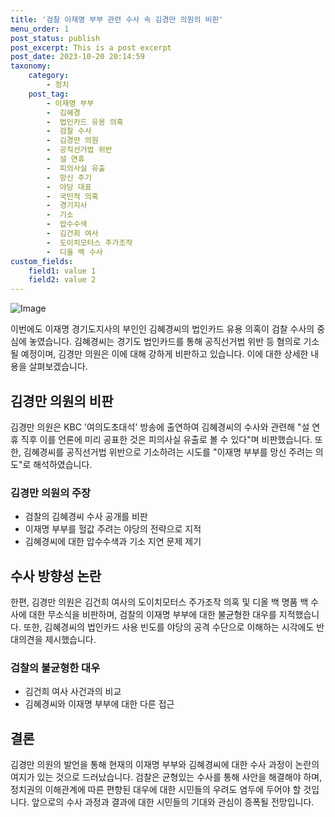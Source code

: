 ```yaml
---
title: '검찰 이재명 부부 관련 수사 속 김경만 의원의 비판'
menu_order: 1
post_status: publish
post_excerpt: This is a post excerpt
post_date: 2023-10-20 20:14:59
taxonomy:
    category:
        - 정치
    post_tag:
        - 이재명 부부
        -  김혜경
        -  법인카드 유용 의혹
        -  검찰 수사
        -  김경만 의원
        -  공직선거법 위반
        -  설 연휴
        -  피의사실 유출
        -  망신 주기
        -  야당 대표
        -  국민적 의혹
        -  경기지사
        -  기소
        -  압수수색
        -  김건희 여사
        -  도이치모터스 주가조작
        -  디올 백 수사
custom_fields:
    field1: value 1
    field2: value 2
---
```


![Image](https://imgnews.pstatic.net/image/660/2024/02/06/0000055059_001_20240206142205234.png?type=w647)


이번에도 이재명 경기도지사의 부인인 김혜경씨의 법인카드 유용 의혹이 검찰 수사의 중심에 놓였습니다. 김혜경씨는 경기도 법인카드를 통해 공직선거법 위반 등 혐의로 기소될 예정이며, 김경만 의원은 이에 대해 강하게 비판하고 있습니다. 이에 대한 상세한 내용을 살펴보겠습니다.

## 김경만 의원의 비판
김경만 의원은 KBC '여의도초대석' 방송에 출연하여 김혜경씨의 수사와 관련해 "설 연휴 직후 이를 언론에 미리 공표한 것은 피의사실 유출로 볼 수 있다"며 비판했습니다. 또한, 김혜경씨를 공직선거법 위반으로 기소하려는 시도를 "이재명 부부를 망신 주려는 의도"로 해석하였습니다.

### 김경만 의원의 주장
- 검찰의 김혜경씨 수사 공개를 비판
- 이재명 부부를 헐값 주려는 야당의 전략으로 지적
- 김혜경씨에 대한 압수수색과 기소 지연 문제 제기

## 수사 방향성 논란
한편, 김경만 의원은 김건희 여사의 도이치모터스 주가조작 의혹 및 디올 백 명품 백 수사에 대한 무소식을 비판하며, 검찰의 이재명 부부에 대한 불균형한 대우를 지적했습니다. 또한, 김혜경씨의 법인카드 사용 빈도를 야당의 공격 수단으로 이해하는 시각에도 반대의견을 제시했습니다.

### 검찰의 불균형한 대우
- 김건희 여사 사건과의 비교
- 김혜경씨와 이재명 부부에 대한 다른 접근

## 결론
김경만 의원의 발언을 통해 현재의 이재명 부부와 김혜경씨에 대한 수사 과정이 논란의 여지가 있는 것으로 드러났습니다. 검찰은 균형있는 수사를 통해 사안을 해결해야 하며, 정치권의 이해관계에 따른 편향된 대우에 대한 시민들의 우려도 염두에 두어야 할 것입니다. 앞으로의 수사 과정과 결과에 대한 시민들의 기대와 관심이 증폭될 전망입니다.
